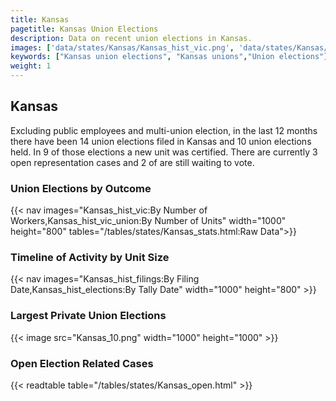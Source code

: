 ```yaml
---
title: Kansas
pagetitle: Kansas Union Elections
description: Data on recent union elections in Kansas.
images: ['data/states/Kansas/Kansas_hist_vic.png', 'data/states/Kansas/Kansas_hist_size.png', 'data/states/Kansas/Kansas_10.png']
keywords: ["Kansas union elections", "Kansas unions","Union elections"]
weight: 1
---
```

##  Kansas

Excluding public employees and multi-union election, in the last 12 months there have been 14 union elections filed in Kansas and 10 union elections held. In 9 of those elections a new unit was certified. There are currently 3 open representation cases and 2 of are still waiting to vote.

### Union Elections by Outcome
{{< nav images="Kansas_hist_vic:By Number of Workers,Kansas_hist_vic_union:By Number of Units" width="1000" height="800" tables="/tables/states/Kansas_stats.html:Raw Data">}}

### Timeline of Activity by Unit Size
{{< nav images="Kansas_hist_filings:By Filing Date,Kansas_hist_elections:By Tally Date" width="1000" height="800" >}}

### Largest Private Union Elections
{{< image src="Kansas_10.png" width="1000" height="1000"  >}}

### Open Election Related Cases
{{< readtable table="/tables/states/Kansas_open.html" >}}

